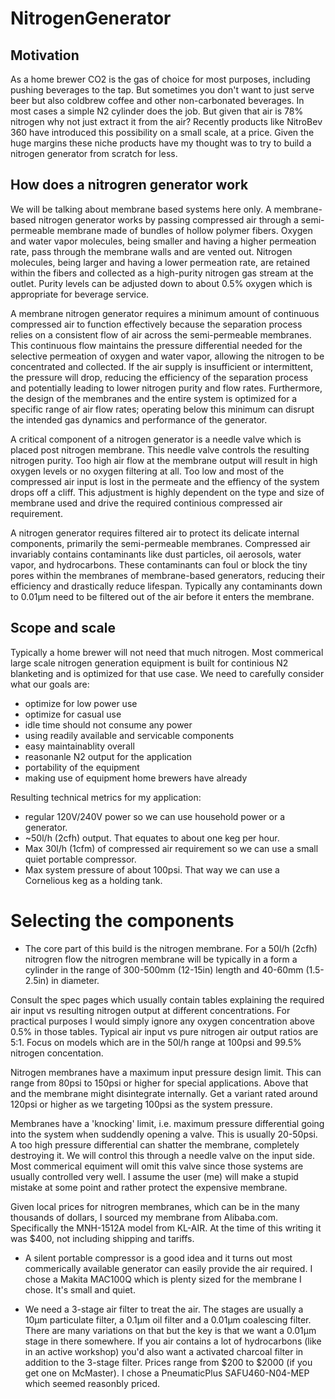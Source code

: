 # NitrogenGenerator



## Motivation

As a home brewer CO2 is the gas of choice for most purposes, including pushing beverages to the tap. But sometimes you don't want to just serve beer but also coldbrew coffee and other non-carbonated beverages. In most cases a simple N2 cylinder does the job. But given that air is 78% nitrogen why not just extract it from the air? Recently products like NitroBev 360 have introduced this possibility on a small scale, at a price. Given the huge margins these niche products have my thought was to try to build a nitrogen generator from scratch for less.

## How does a nitrogren generator work

We will be talking about membrane based systems here only. A membrane-based nitrogen generator works by passing compressed air through a semi-permeable membrane made of bundles of hollow polymer fibers. Oxygen and water vapor molecules, being smaller and having a higher permeation rate, pass through the membrane walls and are vented out. Nitrogen molecules, being larger and having a lower permeation rate, are retained within the fibers and collected as a high-purity nitrogen gas stream at the outlet. Purity levels can be adjusted down to about 0.5% oxygen which is appropriate for beverage service.

A membrane nitrogen generator requires a minimum amount of continuous compressed air to function effectively because the separation process relies on a consistent flow of air across the semi-permeable membranes. This continuous flow maintains the pressure differential needed for the selective permeation of oxygen and water vapor, allowing the nitrogen to be concentrated and collected. If the air supply is insufficient or intermittent, the pressure will drop, reducing the efficiency of the separation process and potentially leading to lower nitrogen purity and flow rates. Furthermore, the design of the membranes and the entire system is optimized for a specific range of air flow rates; operating below this minimum can disrupt the intended gas dynamics and performance of the generator.

A critical component of a nitrogen generator is a needle valve which is placed post nitrogen membrane. This needle valve controls the resulting nitrogen purity. Too high air flow at the membrane output will result in high oxygen levels or no oxygen filtering at all. Too low and most of the compressed air input is lost in the permeate and the effiency of the system drops off a cliff. This adjustment is highly dependent on the type and size of membrane used and drive the required continious compressed air requirement.

A nitrogen generator requires filtered air to protect its delicate internal components, primarily the semi-permeable membranes. Compressed air invariably contains contaminants like dust particles, oil aerosols, water vapor, and hydrocarbons. These contaminants can foul or block the tiny pores within the membranes of membrane-based generators, reducing their efficiency and drastically reduce lifespan. Typically any contaminants down to 0.01μm need to be filtered out of the air before it enters the membrane.

## Scope and scale

Typically a home brewer will not need that much nitrogen. Most commerical large scale nitrogen generation equipment is built for continious N2 blanketing and is optimized for that use case. We need to carefully consider what our goals are:

- optimize for low power use
- optimize for casual use
- idle time should not consume any power
- using readily available and servicable components
- easy maintainablity overall
- reasonanle N2 output for the application
- portability of the equipment
- making use of equipment home brewers have already 

Resulting technical metrics for my application:

- regular 120V/240V power so we can use household power or a generator.
- ~50l/h (2cfh) output. That equates to about one keg per hour.
- Max 30l/h (1cfm) of compressed air requirement so we can use a small quiet portable compressor.
- Max system pressure of about 100psi. That way we can use a Cornelious keg as a holding tank. 

# Selecting the components

- The core part of this build is the nitrogen membrane. For a 50l/h (2cfh) nitrogren flow the nitrogren membrane will be typically in a form a cylinder in the range of 300-500mm (12-15in) length and 40-60mm (1.5-2.5in) in diameter. 

Consult the spec pages which usually contain tables explaining the required air input vs resulting nitrogen output at different concentrations. For practical purposes I would simply ignore any oxygen concentration above 0.5% in those tables. Typical air input vs pure nitrogen air output ratios are 5:1. Focus on models which are in the 50l/h range at 100psi and 99.5% nitrogen concentation. 

Nitrogen membranes have a maximum input pressure design limit. This can range from 80psi to 150psi or higher for special applications. Above that and the membrane might disintegrate internally. Get a variant rated around 120psi or higher as we targeting 100psi as the system pressure. 

Membranes have a 'knocking' limit, i.e. maximum pressure differential going into the system when suddendly opening a valve. This is usually 20-50psi. A too high pressure differential can shatter the membrane, completely destroying it. We will control this through a needle valve on the input side. Most commerical equiment will omit this valve since those systems are usually controlled very well. I assume the user (me) will make a stupid mistake at some point and rather protect the expensive membrane.

Given local prices for nitrogren membranes, which can be in the many thousands of dollars, I sourced my membrane from Alibaba.com. Specifically the MNH-1512A model from KL-AIR. At the time of this writing it was $400, not including shipping and tariffs.

- A silent portable compressor is a good idea and it turns out most commerically available generator can easily provide the air required. I chose a Makita MAC100Q which is plenty sized for the membrane I chose. It's small and quiet.

- We need a 3-stage air filter to treat the air. The stages are usually a 10μm particulate filter, a 0.1μm oil filter and a 0.01μm coalescing filter. There are many variations on that but the key is that we want a 0.01μm stage in there somewhere. If you air contains a lot of hydrocarbons (like in an active workshop) you'd also want a activated charcoal filter in addition to the 3-stage filter. Prices range from $200 to $2000 (if you get one on McMaster). I chose a PneumaticPlus SAFU460-N04-MEP which seemed reasonbly priced.

